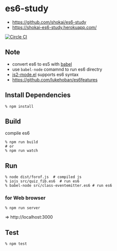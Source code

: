 # es6-study

- https://github.com/shokai/es6-study
- https://shokai-es6-study.herokuapp.com/

[![Circle CI](https://circleci.com/gh/shokai/es6-study.svg?style=svg)](https://circleci.com/gh/shokai/es6-study)

## Note
- convert es6 to es5 with [babel](https://babeljs.io/)
- use `babel-node` comamnd to run es6 directry
- [js2-mode.el](https://github.com/mooz/js2-mode) supports es6 syntax
- https://github.com/lukehoban/es6features


## Install Dependencies

    % npm install


## Build

compile es6

    % npm run build
    # or
    % npm run watch

## Run

    % node dist/forof.js  # compiled js
    % iojs src/quiz_fib.es6  # run es6
    % babel-node src/class-eventemitter.es6 # run es6

### for Web browser

    % npm run server

=> http://localhost:3000


## Test

    % npm test

